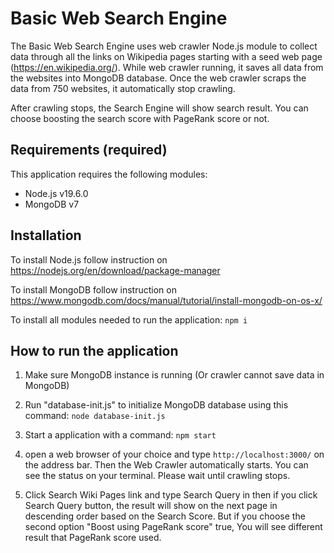 # Basic Web Search Engine

The Basic Web Search Engine uses web crawler Node.js module to collect data through all the links on Wikipedia pages starting with a seed web page (https://en.wikipedia.org/). While web crawler running, it saves all data from the websites into MongoDB database. Once the web crawler scraps the data from 750 websites, it automatically stop crawling.

After crawling stops, the Search Engine will show search result. You can choose boosting the search score with PageRank score or not.

## Requirements (required)

This application requires the following modules:

- Node.js v19.6.0
- MongoDB v7

## Installation

To install Node.js
follow instruction on https://nodejs.org/en/download/package-manager

To install MongoDB
follow instruction on https://www.mongodb.com/docs/manual/tutorial/install-mongodb-on-os-x/

To install all modules needed to run the application:
`npm i`

## How to run the application

1. Make sure MongoDB instance is running (Or crawler cannot save data in MongoDB)
2. Run "database-init.js" to initialize MongoDB database using this command:
   `node database-init.js`
3. Start a application with a command:
   `npm start`
4. open a web browser of your choice and type `http://localhost:3000/` on the address bar. Then the Web Crawler automatically starts. You can see the status on your terminal. Please wait until crawling stops.

5. Click Search Wiki Pages link and type Search Query in then if you click Search Query button, the result will show on the next page in descending order based on the Search Score. But if you choose the second option "Boost using PageRank score" true, You will see different result that PageRank score used.
